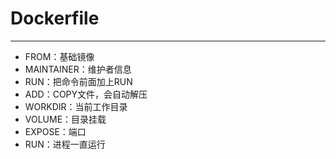 # Dockerfile

---

- FROM：基础镜像
- MAINTAINER：维护者信息
- RUN：把命令前面加上RUN
- ADD：COPY文件，会自动解压
- WORKDIR：当前工作目录
- VOLUME：目录挂载
- EXPOSE：端口
- RUN：进程一直运行